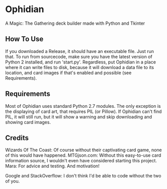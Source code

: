 # Ophidian
A Magic: The Gathering deck builder made with Python and Tkinter

## How To Use
If you downloaded a Release, it should have an executable file. Just run that.
To run from sourcecode, make sure you have the latest version of Python 2 installed, and run 'start.py'.
Regardless, put Ophidian in a place where it can write files to disk, because it will download a data file to its location, and card images if that's enabled and possible (see Requirements).

## Requirements
Most of Ophidian uses standard Python 2.7 modules.
The only exception is the displaying of card art, that requires PIL (or Pillow). If Ophidian can't find PIL, it will still run, but it will show a warning and skip downloading and showing card images.

## Credits
Wizards Of The Coast: Of course without their captivating card game, none of this would have happened.
MTGjson.com: Without this easy-to-use card information source, I wouldn't even have considered starting this project.
Mara: For advice and testing. And motivation!

Google and StackOverflow: I don't think I'd be able to code without the two of you.
